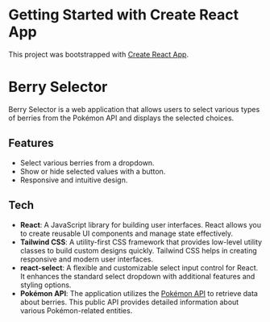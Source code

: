 # Getting Started with Create React App

This project was bootstrapped with [Create React App](https://github.com/facebook/create-react-app).

# Berry Selector

Berry Selector is a web application that allows users to select various types of berries from the Pokémon API and displays the selected choices.

## Features

- Select various berries from a dropdown.
- Show or hide selected values with a button.
- Responsive and intuitive design.

## Tech

- **React**: A JavaScript library for building user interfaces. React allows you to create reusable UI components and manage state effectively.
- **Tailwind CSS**: A utility-first CSS framework that provides low-level utility classes to build custom designs quickly. Tailwind CSS helps in creating responsive and modern user interfaces.
- **react-select**: A flexible and customizable select input control for React. It enhances the standard select dropdown with additional features and styling options.
- **Pokémon API**: The application utilizes the [Pokémon API](https://pokeapi.co/) to retrieve data about berries. This public API provides detailed information about various Pokémon-related entities.
